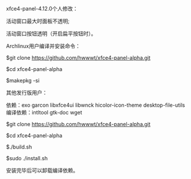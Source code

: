 
xfce4-panel-4.12.0个人修改：

活动窗口最大时面板不透明;

活动窗口按钮透明（开启扁平按钮时）。


Archlinux用户编译并安装命令：

$git clone https://github.com/hwwwt/xfce4-panel-alpha.git

$cd xfce4-panel-alpha

$makepkg -si


其他发行版用户：

依赖：exo garcon libxfce4ui libwnck hicolor-icon-theme desktop-file-utils
编译依赖：intltool gtk-doc wget

$git clone https://github.com/hwwwt/xfce4-panel-alpha.git

$cd xfce4-panel-alpha

$./build.sh

$sudo ./install.sh


安装完毕后可以卸载编译依赖。

